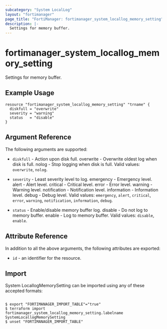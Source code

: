 ```yaml
---
subcategory: "System LocalLog"
layout: "fortimanager"
page_title: "FortiManager: fortimanager_system_locallog_memory_setting"
description: |-
  Settings for memory buffer.
---
```


# fortimanager_system_locallog_memory_setting
Settings for memory buffer.

## Example Usage

```hcl
resource "fortimanager_system_locallog_memory_setting" "trname" {
  diskfull = "overwrite"
  severity = "warning"
  status   = "disable"
}
```

## Argument Reference


The following arguments are supported:


* `diskfull` - Action upon disk full. overwrite - Overwrite oldest log when disk is full. nolog - Stop logging when disk is full. Valid values: `overwrite`, `nolog`.

* `severity` - Least severity level to log. emergency - Emergency level. alert - Alert level. critical - Critical level. error - Error level. warning - Warning level. notification - Notification level. information - Information level. debug - Debug level. Valid values: `emergency`, `alert`, `critical`, `error`, `warning`, `notification`, `information`, `debug`.

* `status` - Enable/disable memory buffer log. disable - Do not log to memory buffer. enable - Log to memory buffer. Valid values: `disable`, `enable`.



## Attribute Reference

In addition to all the above arguments, the following attributes are exported:
* `id` - an identifier for the resource.

## Import

System LocallogMemorySetting can be imported using any of these accepted formats:
```

$ export "FORTIMANAGER_IMPORT_TABLE"="true"
$ terraform import fortimanager_system_locallog_memory_setting.labelname SystemLocallogMemorySetting
$ unset "FORTIMANAGER_IMPORT_TABLE"
```

